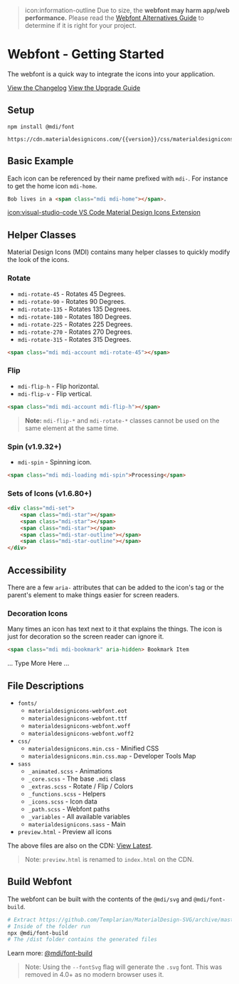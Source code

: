 <blockquote class="alert alert-warning">
  icon:information-outline Due to size, the <b>webfont may harm app/web performance.</b> Please read the <a href="/guide/webfont-alternatives"><u>Webfont Alternatives Guide</u></a> to determine if it is right for your project.
</blockquote>

# Webfont - Getting Started

The webfont is a quick way to integrate the icons into your application.

<a class="btn btn-outline-primary" href="/changelog">View the Changelog<a> <a class="btn btn-outline-primary" href="/changelog">View the Upgrade Guide<a>

## Setup

```
npm install @mdi/font
```

```
https://cdn.materialdesignicons.com/{{version}}/css/materialdesignicons.min.css
```

## Basic Example

Each icon can be referenced by their name prefixed with `mdi-`. For instance to get the home icon `mdi-home`.

```html
Bob lives in a <span class="mdi mdi-home"></span>.
```

<a href="https://marketplace.visualstudio.com/items?itemName=lukas-tr.materialdesignicons-intellisense" class="btn btn-outline-secondary">icon:visual-studio-code VS Code Material Design Icons Extension</a>

## Helper Classes

Material Design Icons (MDI) contains many helper classes to quickly modify the look of the icons.

### Rotate

- `mdi-rotate-45` - Rotates 45 Degrees.
- `mdi-rotate-90` - Rotates 90 Degrees.
- `mdi-rotate-135` - Rotates 135 Degrees.
- `mdi-rotate-180` - Rotates 180 Degrees.
- `mdi-rotate-225` - Rotates 225 Degrees.
- `mdi-rotate-270` - Rotates 270 Degrees.
- `mdi-rotate-315` - Rotates 315 Degrees.

```html
<span class="mdi mdi-account mdi-rotate-45"></span>
```

### Flip

- `mdi-flip-h` - Flip horizontal.
- `mdi-flip-v` - Flip vertical.

```html
<span class="mdi mdi-account mdi-flip-h"></span>
```
> **Note:** `mdi-flip-*` and `mdi-rotate-*` classes cannot be used on the same element at the same time.

### Spin (v1.9.32+)

- `mdi-spin` - Spinning icon.

```html
<span class="mdi mdi-loading mdi-spin">Processing</span>
```

### Sets of Icons (v1.6.80+)

```html
<div class="mdi-set">
    <span class="mdi-star"></span>
    <span class="mdi-star"></span>
    <span class="mdi-star"></span>
    <span class="mdi-star-outline"></span>
    <span class="mdi-star-outline"></span>
</div>
```

## Accessibility

There are a few `aria-` attributes that can be added to the icon's tag or the parent's element to make things easier for screen readers.

### Decoration Icons

Many times an icon has text next to it that explains the things. The icon is just for decoration so the screen reader can ignore it.

```html
<span class="mdi mdi-bookmark" aria-hidden> Bookmark Item
```

... Type More Here ...

## File Descriptions

- `fonts/`
  - `materialdesignicons-webfont.eot`
  - `materialdesignicons-webfont.ttf`
  - `materialdesignicons-webfont.woff`
  - `materialdesignicons-webfont.woff2`
- `css/`
  - `materialdesignicons.min.css` - Minified CSS
  - `materialdesignicons.min.css.map` - Developer Tools Map
- `sass`
  - `_animated.scss` - Animations
  - `_core.scss` - The base `.mdi` class
  - `_extras.scss` - Rotate / Flip / Colors
  - `_functions.scss` - Helpers
  - `_icons.scss` - Icon data
  - `_path.scss` - Webfont paths
  - `_variables` - All available variables
  - `materialdesignicons.sass` - Main
- `preview.html` - Preview all icons

The above files are also on the CDN: [View Latest](https://cdn.materialdesignicons.com/{{version}}).

> Note: `preview.html` is renamed to `index.html` on the CDN.

## Build Webfont

The webfont can be built with the contents of the `@mdi/svg` and `@mdi/font-build`.

```bash
# Extract https://github.com/Templarian/MaterialDesign-SVG/archive/master.zip
# Inside of the folder run
npx @mdi/font-build
# The /dist folder contains the generated files
```

Learn more: [@mdi/font-build](http://npmjs.com/package/@mdi/font-build)

> Note: Using the `--fontSvg` flag will generate the `.svg` font. This was removed in 4.0+ as no modern browser uses it.